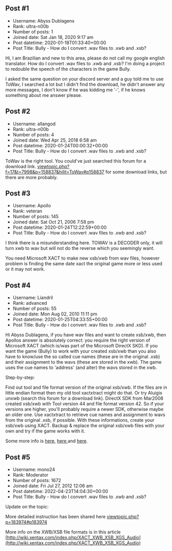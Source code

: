 ## Post #1
- Username: Abyss Dublagens
- Rank: ultra-n00b
- Number of posts: 1
- Joined date: Sat Jan 18, 2020 9:17 am
- Post datetime: 2020-01-18T01:33:40+00:00
- Post Title: Bully - How do I convert .wav files to .xwb and .xsb?

Hi, I am Brazilian and new to this area, please do not call my google english translator. How do I convert .wav files to .xwb and .xsb? I'm doing a project to redouble the speech of the characters in the game Bully.

I asked the same question on your discord server and a guy told me to use ToWav, I searched a lot but I didn't find the download, he didn't answer any more messages, I don't know if he was kidding me '-', if he knows something about me answer please.
## Post #2
- Username: allangod
- Rank: ultra-n00b
- Number of posts: 4
- Joined date: Wed Apr 25, 2018 6:58 am
- Post datetime: 2020-01-24T00:00:32+00:00
- Post Title: Bully - How do I convert .wav files to .xwb and .xsb?

ToWav is the right tool. You could've just searched this forum for a download link. [viewtopic.php?f=17&t=7998&p=158837&hilit=ToWav#p158837](https://forum.xentax.com/viewtopic.php?f=17&t=7998&p=158837&hilit=ToWav#p158837) for some download links, but there are more probably.
## Post #3
- Username: Apollo
- Rank: veteran
- Number of posts: 145
- Joined date: Sat Oct 21, 2006 7:58 pm
- Post datetime: 2020-01-24T12:22:59+00:00
- Post Title: Bully - How do I convert .wav files to .xwb and .xsb?

I think there is a misunderstanding here. TOWAV is a DECODER only, it will turn xwb to wav but will not do the reverse which you seemingly want.

You need Microsoft XACT to make new xsb/xwb from wav files, however problem is finding the same date xact the original game more or less used or it may not work.
## Post #4
- Username: Liandril
- Rank: advanced
- Number of posts: 55
- Joined date: Mon Aug 02, 2010 11:11 pm
- Post datetime: 2020-01-25T04:33:55+00:00
- Post Title: Bully - How do I convert .wav files to .xwb and .xsb?

Hi Abyss Dublagens,
if you have wav files and want to create xsb/xwb, then Apollos answer is absolutely correct: you require the right version of Microsoft XACT (which is/was part of the Microsoft DirectX SKD). If you want the game (Bully) to work with your created xsb/xwb than you also have to know/use the so called cue names (these are in the original .xsb) and their assignment to the wavs (these are stored in the xwb). The game uses the cue names to 'address' (and alter) the wavs stored in the xwb.

Step-by-step:

Find out tool and file format version of the original xsb/xwb. If the files are in little endian format then my old tool xactxtract might do that. Or try Aluigis unxwb (search this forum for a download link).
 DirectX SDK from Mar2008 created xsb/xwb with Tool version 44 and file format version 42. So if your versions are higher, you'll probably require a newer SDK, otherwise maybe an older one.
 Use xactxtract to retrieve cue names and assignment to wavs from the original .xsb, if possible.
With these informations, create your xsb/xwb using XACT.
Backup & replace the original xsb/xwb files with your own and try if the game works with it.

Some more info is [here](https://forum.xentax.com/viewtopic.php?f=17&t=4391&start=15#p43840), [here ](https://forum.xentax.com/viewtopic.php?f=17&t=14198) and [here](https://forum.xentax.com/viewtopic.php?f=17&t=5486).
## Post #5
- Username: mono24
- Rank: Moderator
- Number of posts: 1672
- Joined date: Fri Jul 27, 2012 12:06 am
- Post datetime: 2022-04-23T14:04:30+00:00
- Post Title: Bully - How do I convert .wav files to .xwb and .xsb?

Update on the topic:

More detailed instruction has been shared here [viewtopic.php?p=183974#p183974](https://forum.xentax.com/viewtopic.php?p=183974#p183974)

More info on the XWB/XSB file formats is in this article [http://wiki.xentax.com/index.php/XACT_XWB_XSB_XGS_Audio](http://wiki.xentax.com/index.php/XACT_XWB_XSB_XGS_Audio)
